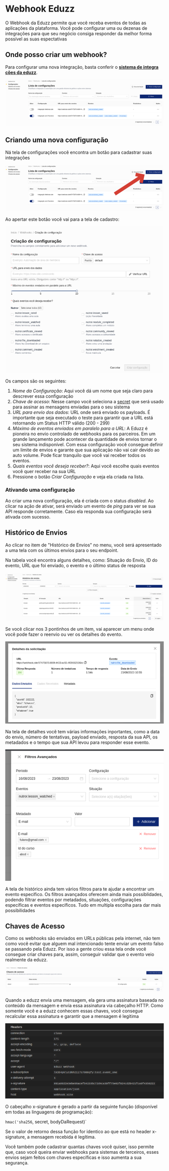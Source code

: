 # Webhook Eduzz

O Webhook da Eduzz permite que você receba eventos de todas as aplicações da plataforma. Você pode configurar uma ou dezenas de integrações para que seu negócio consiga responder da melhor forma possível as suas espectativas


## Onde posso criar um webhook?

Para configurar uma nova integração, basta conferir o **[sistema de integra
cões da eduzz](https://integrations.eduzz.com)**.

![Tela de listagens de configurações](./images/integrations_configs.png)

## Criando uma nova configuração

Ná tela de configurações você encontra um botão para cadastrar suas integrações

![Botão para criar integração](./images/integrations_configs_create.png)

Ao apertar este botão você vai para a tela de cadastro:

![Botão para criar integração](./images/integrations_create.png)

Os campos são os seguintes:

1. *Nome da Configuração*: Aqui você dá um nome que seja claro para descrever essa configuração
2. *Chave de acesso*: Nesse campo você seleciona a [secret](/secret) que será usado para assinar as mensagens enviadas para o seu sistema
3. *URL para envio dos dados*: URL onde será enviado os payloads. É importante que seja executado o teste para garantir que a URL está retornando um Status HTTP válido (200 - 299)
4. *Máximo de eventos enviados em paralelo para a URL*: A Eduzz é pioneira no envio controlado de webhooks para os parceiros. Em um grande lançamento pode acontecer da quantidade de envios tornar o seu sistema indisponível. Com essa configuração você consegue definir um limite de envios e garante que sua aplicação não vai cair devido ao auto volume. Pode ficar tranquilo que você vai receber todos os eventos.
5. *Quais eventos você deseja receber?*: Aqui você escolhe quais eventos você quer receber na sua URL
6. Pressione o botão *Criar Configuração* e veja ela criada na lista.

### Ativando uma configuração

Ao criar uma nova configuração, ela é criada com o status *disabled*. Ao clicar na ação de ativar, será enviado um evento de *ping* para ver se sua API responde corretamente. Caso ela responda sua configuração será ativada com sucesso.

## Histórico de Envios

Ao clicar no item de "Histórico de Envios" no menu, você será apresentado a uma tela com os últimos envios para o seu endpoint.

Na tabela você encontra alguns detalhes, como: Situação do Envio, ID do evento, URL que foi enviado, o evento e o último status de resposta

![Histórico de envios](./images/integrations_history.png)

Se você clicar nos 3 pontinhos de um item, vai aparecer um menu onde você pode fazer o reenvio ou ver os detalhes do evento.

![Detalhes do envio](./images/integrations_history_details.png)

Na tela de detalhes você tem várias informações inportantes, como a data do envio, número de tentativas, payload enviado, resposta da sua API, os metadados e o tempo que sua API levou para responder esse evento.

![Filtros do histórico](./images/integrations_history_filters.png)

A tela de histórico ainda tem vários filtros para te ajudar a encontrar um evento específico. Os filtros avançados oferecem ainda mais possiblidades, podendo filtrar eventos por metadados, situações, configurações específicas e eventos específicos. Tudo em multipla escolha para dar mais possibilidades

## Chaves de Acesso

Como os webhooks são enviados em URLs públicas pela internet, não tem como você evitar que alguem mal intencionado tente enviar um evento falso se passando pela Eduzz. Por isso a gente criou essa tela onde você consegue criar chaves para, assim, conseguir validar que o evento veio realmente da eduzz.

![Secrets](./images/integrations_keys.png)

Quando a eduzz envia uma mensagem, ela gera uma assinatura baseada no conteúdo da mensagem e envia essa assinatura via cabeçalho HTTP. Como somente você e a eduzz conhecem essas chaves, você consegue recalcular essa assinatura e garantir que a mensagem é legitima

![Histórico de envios](./images/integrations_signature.png)

O cabeçalho x-signature é gerado a partir da seguinte função (disponível em todas as linguagens de programação):

`hmac('sha256`, secret, bodyDaRequest)`

Se o valor de retorno dessa função for identico ao que está no header x-signature, a mensagem recebida é legítima.

Você também pode cadastrar quantas chaves você quiser, isso permite que, caso você queira enviar webhooks para sistemas de terceiros, esses envios sejam feitos com chaves específicas e isso aumenta a sua segurança.